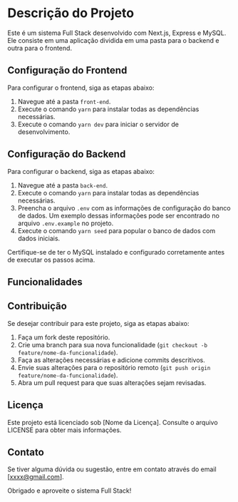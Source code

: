 # Descrição do Projeto

Este é um sistema Full Stack desenvolvido com Next.js, Express e MySQL. Ele consiste em uma aplicação dividida em uma pasta para o backend e outra para o frontend.

## Configuração do Frontend

Para configurar o frontend, siga as etapas abaixo:

1. Navegue até a pasta `front-end`.
2. Execute o comando `yarn` para instalar todas as dependências necessárias.
3. Execute o comando `yarn dev` para iniciar o servidor de desenvolvimento.

## Configuração do Backend

Para configurar o backend, siga as etapas abaixo:

1. Navegue até a pasta `back-end`.
2. Execute o comando `yarn` para instalar todas as dependências necessárias.
3. Preencha o arquivo `.env` com as informações de configuração do banco de dados. Um exemplo dessas informações pode ser encontrado no arquivo `.env.example` no projeto.
4. Execute o comando `yarn seed` para popular o banco de dados com dados iniciais.

Certifique-se de ter o MySQL instalado e configurado corretamente antes de executar os passos acima.

## Funcionalidades

## Contribuição

Se desejar contribuir para este projeto, siga as etapas abaixo:

1. Faça um fork deste repositório.
2. Crie uma branch para sua nova funcionalidade (`git checkout -b feature/nome-da-funcionalidade`).
3. Faça as alterações necessárias e adicione commits descritivos.
4. Envie suas alterações para o repositório remoto (`git push origin feature/nome-da-funcionalidade`).
5. Abra um pull request para que suas alterações sejam revisadas.

## Licença

Este projeto está licenciado sob [Nome da Licença]. Consulte o arquivo LICENSE para obter mais informações.

## Contato

Se tiver alguma dúvida ou sugestão, entre em contato através do email [xxxx@gmail.com].

Obrigado e aproveite o sistema Full Stack!

